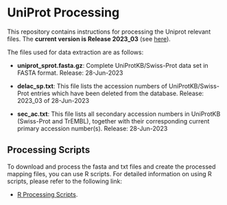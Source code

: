# UniProt Processing

This repository contains instructions for processing the Uniprot relevant files. The **current version is Release 2023_03** (see [here](https://ftp.uniprot.org/pub/databases/uniprot/current_release/knowledgebase/complete/)).

The files used for data extraction are as follows:

- **uniprot_sprot.fasta.gz**: Complete UniProtKB/Swiss-Prot data set in FASTA format.
Release:     28-Jun-2023

- **delac_sp.txt**: This file lists the accession numbers of UniProtKB/Swiss-Prot entries which have been deleted from the database.
Release:     2023_03 of 28-Jun-2023

- **sec_ac.txt**: This file lists all secondary accession numbers in UniProtKB (Swiss-Prot and TrEMBL), together with their corresponding current primary accession number(s).
Release:     28-Jun-2023

## Processing Scripts
To download and process the fasta and txt files and create the processed mapping files, you can use R scripts. For detailed information on using R scripts, please refer to the following link:

- [R Processing Scripts](https://github.com/sec2pri/mapping_preprocessing/blob/main/scripts/UniProt_processing.R).  

